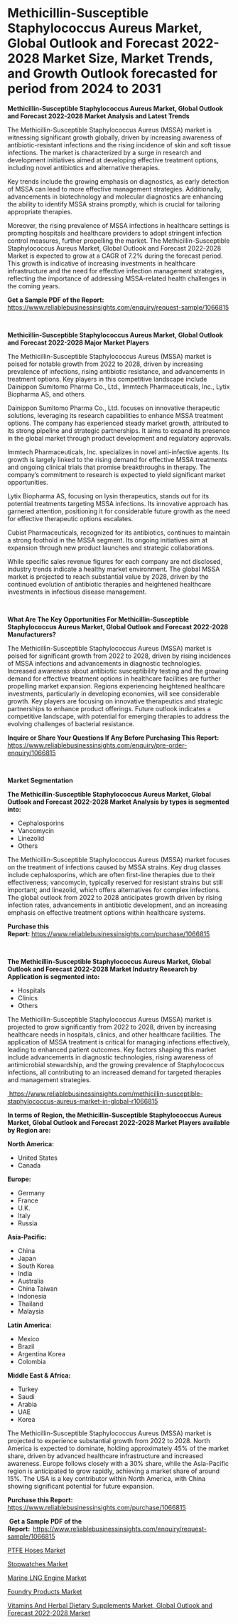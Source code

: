<p><h1>Methicillin-Susceptible Staphylococcus Aureus Market, Global Outlook and Forecast 2022-2028 Market Size, Market Trends, and Growth Outlook forecasted for period from 2024 to 2031</h1></p><p><strong>Methicillin-Susceptible Staphylococcus Aureus Market, Global Outlook and Forecast 2022-2028 Market Analysis and Latest Trends</strong></p>
<p><p>The Methicillin-Susceptible Staphylococcus Aureus (MSSA) market is witnessing significant growth globally, driven by increasing awareness of antibiotic-resistant infections and the rising incidence of skin and soft tissue infections. The market is characterized by a surge in research and development initiatives aimed at developing effective treatment options, including novel antibiotics and alternative therapies.</p><p>Key trends include the growing emphasis on diagnostics, as early detection of MSSA can lead to more effective management strategies. Additionally, advancements in biotechnology and molecular diagnostics are enhancing the ability to identify MSSA strains promptly, which is crucial for tailoring appropriate therapies.</p><p>Moreover, the rising prevalence of MSSA infections in healthcare settings is prompting hospitals and healthcare providers to adopt stringent infection control measures, further propelling the market. The Methicillin-Susceptible Staphylococcus Aureus Market, Global Outlook and Forecast 2022-2028 Market is expected to grow at a CAGR of 7.2% during the forecast period. This growth is indicative of increasing investments in healthcare infrastructure and the need for effective infection management strategies, reflecting the importance of addressing MSSA-related health challenges in the coming years.</p></p>
<p><strong>Get a Sample PDF of the Report:&nbsp;</strong> <a href="https://www.reliablebusinessinsights.com/enquiry/request-sample/1066815">https://www.reliablebusinessinsights.com/enquiry/request-sample/1066815</a></p>
<p>&nbsp;</p>
<p><strong>Methicillin-Susceptible Staphylococcus Aureus Market, Global Outlook and Forecast 2022-2028 Major Market Players</strong></p>
<p><p>The Methicillin-Susceptible Staphylococcus Aureus (MSSA) market is poised for notable growth from 2022 to 2028, driven by increasing prevalence of infections, rising antibiotic resistance, and advancements in treatment options. Key players in this competitive landscape include Dainippon Sumitomo Pharma Co., Ltd., Immtech Pharmaceuticals, Inc., Lytix Biopharma AS, and others.</p><p>Dainippon Sumitomo Pharma Co., Ltd. focuses on innovative therapeutic solutions, leveraging its research capabilities to enhance MSSA treatment options. The company has experienced steady market growth, attributed to its strong pipeline and strategic partnerships. It aims to expand its presence in the global market through product development and regulatory approvals.</p><p>Immtech Pharmaceuticals, Inc. specializes in novel anti-infective agents. Its growth is largely linked to the rising demand for effective MSSA treatments and ongoing clinical trials that promise breakthroughs in therapy. The company’s commitment to research is expected to yield significant market opportunities.</p><p>Lytix Biopharma AS, focusing on lysin therapeutics, stands out for its potential treatments targeting MSSA infections. Its innovative approach has garnered attention, positioning it for considerable future growth as the need for effective therapeutic options escalates.</p><p>Cubist Pharmaceuticals, recognized for its antibiotics, continues to maintain a strong foothold in the MSSA segment. Its ongoing initiatives aim at expansion through new product launches and strategic collaborations.</p><p>While specific sales revenue figures for each company are not disclosed, industry trends indicate a healthy market environment. The global MSSA market is projected to reach substantial value by 2028, driven by the continued evolution of antibiotic therapies and heightened healthcare investments in infectious disease management.</p></p>
<p>&nbsp;</p>
<p><strong>What Are The Key Opportunities For Methicillin-Susceptible Staphylococcus Aureus Market, Global Outlook and Forecast 2022-2028 Manufacturers?</strong></p>
<p><p>The Methicillin-Susceptible Staphylococcus Aureus (MSSA) market is poised for significant growth from 2022 to 2028, driven by rising incidences of MSSA infections and advancements in diagnostic technologies. Increased awareness about antibiotic susceptibility testing and the growing demand for effective treatment options in healthcare facilities are further propelling market expansion. Regions experiencing heightened healthcare investments, particularly in developing economies, will see considerable growth. Key players are focusing on innovative therapeutics and strategic partnerships to enhance product offerings. Future outlook indicates a competitive landscape, with potential for emerging therapies to address the evolving challenges of bacterial resistance.</p></p>
<p><strong>Inquire or Share Your Questions If Any Before Purchasing This Report:</strong> <a href="https://www.reliablebusinessinsights.com/enquiry/pre-order-enquiry/1066815">https://www.reliablebusinessinsights.com/enquiry/pre-order-enquiry/1066815</a></p>
<p>&nbsp;</p>
<p><strong>Market Segmentation</strong></p>
<p><strong>The Methicillin-Susceptible Staphylococcus Aureus Market, Global Outlook and Forecast 2022-2028 Market Analysis by types is segmented into:</strong></p>
<p><ul><li>Cephalosporins</li><li>Vancomycin</li><li>Linezolid</li><li>Others</li></ul></p>
<p><p>The Methicillin-Susceptible Staphylococcus Aureus (MSSA) market focuses on the treatment of infections caused by MSSA strains. Key drug classes include cephalosporins, which are often first-line therapies due to their effectiveness; vancomycin, typically reserved for resistant strains but still important; and linezolid, which offers alternatives for complex infections. The global outlook from 2022 to 2028 anticipates growth driven by rising infection rates, advancements in antibiotic development, and an increasing emphasis on effective treatment options within healthcare systems.</p></p>
<p><strong>Purchase this Report:&nbsp;</strong><a href="https://www.reliablebusinessinsights.com/purchase/1066815">https://www.reliablebusinessinsights.com/purchase/1066815</a></p>
<p>&nbsp;</p>
<p><strong>The Methicillin-Susceptible Staphylococcus Aureus Market, Global Outlook and Forecast 2022-2028 Market Industry Research by Application is segmented into:</strong></p>
<p><ul><li>Hospitals</li><li>Clinics</li><li>Others</li></ul></p>
<p><p>The Methicillin-Susceptible Staphylococcus Aureus (MSSA) market is projected to grow significantly from 2022 to 2028, driven by increasing healthcare needs in hospitals, clinics, and other healthcare facilities. The application of MSSA treatment is critical for managing infections effectively, leading to enhanced patient outcomes. Key factors shaping this market include advancements in diagnostic technologies, rising awareness of antimicrobial stewardship, and the growing prevalence of Staphylococcus infections, all contributing to an increased demand for targeted therapies and management strategies.</p></p>
<p><a href="https://www.reliablebusinessinsights.com/methicillin-susceptible-staphylococcus-aureus-market-in-global-r1066815">&nbsp;https://www.reliablebusinessinsights.com/methicillin-susceptible-staphylococcus-aureus-market-in-global-r1066815</a></p>
<p><strong>In terms of Region, the Methicillin-Susceptible Staphylococcus Aureus Market, Global Outlook and Forecast 2022-2028 Market Players available by Region are:</strong></p>
<p>
    <p> <strong> North America: </strong>
        <ul>
            <li>United States</li>
            <li>Canada</li>
        </ul>
        </p> 
    <p> <strong> Europe: </strong>
        <ul>
            <li>Germany</li>
            <li>France</li>
            <li>U.K.</li>
            <li>Italy</li>
            <li>Russia</li>
        </ul>
        </p> 
    <p> <strong> Asia-Pacific: </strong>
        <ul>
            <li>China</li>
            <li>Japan</li>
            <li>South Korea</li>
            <li>India</li>
            <li>Australia</li>
            <li>China Taiwan</li>
            <li>Indonesia</li>
            <li>Thailand</li>
            <li>Malaysia</li>
        </ul>
        </p> 
    <p> <strong> Latin America: </strong>
        <ul>
            <li>Mexico</li>
            <li>Brazil</li>
            <li>Argentina Korea</li>
            <li>Colombia</li>
        </ul>
        </p> 
    <p> <strong> Middle East & Africa: </strong>
        <ul>
            <li>Turkey</li>
            <li>Saudi</li>
            <li>Arabia</li>
            <li>UAE</li>
            <li>Korea</li>
        </ul>
    </p>
    </p>
<p><p>The Methicillin-Susceptible Staphylococcus Aureus (MSSA) market is projected to experience substantial growth from 2022 to 2028. North America is expected to dominate, holding approximately 45% of the market share, driven by advanced healthcare infrastructure and increased awareness. Europe follows closely with a 30% share, while the Asia-Pacific region is anticipated to grow rapidly, achieving a market share of around 15%. The USA is a key contributor within North America, with China showing significant potential for future expansion.</p></p>
<p><strong>Purchase this Report: </strong><a href="https://www.reliablebusinessinsights.com/purchase/1066815">https://www.reliablebusinessinsights.com/purchase/1066815</a></p>
<p>&nbsp;<strong>Get a Sample PDF of the Report:&nbsp;&nbsp;</strong><a href="https://www.reliablebusinessinsights.com/enquiry/request-sample/1066815">https://www.reliablebusinessinsights.com/enquiry/request-sample/1066815</a></p>
<p><strong></strong></p>
<p><p><a href="https://issuu.com/reportprime-2/docs/ptfe-hoses-market-size-2030.pptx_0b88ea9a4b1cee">PTFE Hoses Market</a></p><p><a href="https://medium.com/@shirleygreene26/this-report-on-stopwatches-market-is-a-comprehensive-analysis-of-market-shares-strategies-288825f88795">Stopwatches Market</a></p><p><a href="https://www.linkedin.com/pulse/future-marine-lng-engine-market-global-forecast-trends-2024-au4fc?trackingId=jYejXw87TaCKmImuLM4vDw%3D%3D">Marine LNG Engine Market</a></p><p><a href="https://issuu.com/reportprime-2/docs/foundry-products-market-size-2030.p_d94b55a695b0e6">Foundry Products Market</a></p><p><a href="https://github.com/WashimHussain441/Market-Research-Report-List-1/blob/main/vitamins-and-herbal-dietary-supplements-market-global-outlook-and-forecast-2022-2028-market.md">Vitamins And Herbal Dietary Supplements Market, Global Outlook and Forecast 2022-2028 Market</a></p></p>